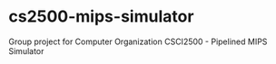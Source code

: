 # cs2500-mips-simulator
Group project for Computer Organization CSCI2500 - Pipelined MIPS Simulator
